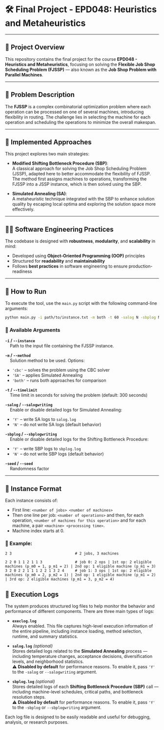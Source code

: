 # 🛠️ Final Project - EPD048: Heuristics and Metaheuristics

---

## 📘 Project Overview

This repository contains the final project for the course **EPD048 - Heuristics and Metaheuristics**, focusing on solving the **Flexible Job Shop Scheduling Problem (FJSSP)** — also known as the **Job Shop Problem with Parallel Machines**.

---

## 🧩 Problem Description

The **FJSSP** is a complex combinatorial optimization problem where each operation can be processed on one of several machines, introducing flexibility in routing. The challenge lies in selecting the machine for each operation and scheduling the operations to minimize the overall makespan.

---

## 🧠 Implemented Approaches

This project explores two main strategies:

- **Modified Shifting Bottleneck Procedure (SBP)**:  
  A classical approach for solving the Job Shop Scheduling Problem (JSSP), adapted here to better accommodate the flexibility of FJSSP. The method first assigns machines to operations, transforming the FJSSP into a JSSP instance, which is then solved using the SBP.

- **Simulated Annealing (SA)**:  
  A metaheuristic technique integrated with the SBP to enhance solution quality by escaping local optima and exploring the solution space more effectively.

---

## 🧑‍💻 Software Engineering Practices

The codebase is designed with **robustness**, **modularity**, and **scalability** in mind:

- Developed using **Object-Oriented Programming (OOP)** principles
- Structured for **readability** and **maintainability**
- Follows **best practices** in software engineering to ensure production-readiness

---

## 🚀 How to Run

To execute the tool, use the `main.py` script with the following command-line arguments:

```bash
python main.py -i path/to/instance.txt -m both -t 60 -salog N -sbplog N -seed 2025
```

### 🔸 **Available Arguments**

**`-i` / `--instance`**  
&nbsp;&nbsp;&nbsp;&nbsp;Path to the input file containing the FJSSP instance.

**`-m` / `--method`**  
&nbsp;&nbsp;&nbsp;&nbsp;Solution method to be used. Options:  
- `'cbc'` – solves the problem using the CBC solver  
- `'SA'` – applies Simulated Annealing  
- `'both'` – runs both approaches for comparison

**`-t` / `--timelimit`**  
&nbsp;&nbsp;&nbsp;&nbsp;Time limit in seconds for solving the problem (default: 300 seconds)

**`-salog` / `--salogwriting`**  
&nbsp;&nbsp;&nbsp;&nbsp;Enable or disable detailed logs for Simulated Annealing:  
- `'Y'` – write SA logs to `salog.log`  
- `'N'` – do not write SA logs (default behavior)

**`-sbplog` / `--sbplogwriting`**  
&nbsp;&nbsp;&nbsp;&nbsp;Enable or disable detailed logs for the Shifting Bottleneck Procedure:  
- `'Y'` – write SBP logs to `sbplog.log`  
- `'N'` – do not write SBP logs (default behavior)

**`-seed` / `--seed`**  
&nbsp;&nbsp;&nbsp;&nbsp;Randomness factor


---

## 📄 Instance Format  

Each instance consists of:  
- First line: `<number of jobs> <number of machines>`
- Then one line per job: `<number of operations>` and then, for each operation, `<number of machines for this operation>` and for each machine, a pair `<machine> <processing time>`.
- Machine index starts at 0.

### 🔹 Example:  

```plaintext
2 3                             # 2 jobs, 3 machines

2 2 0 1 1 2 1 1 3               # job 0: 2 ops | 1st op: 2 eligible machines (p_m0 = 1, p_m1 = 2) | 2nd op: 1 eligible machine (p_m1 = 3)
3 2 0 2 2 1 1 1 2 2 1 3 2 4     # job 1: 3 ops | 1st op: 2 eligible machines (p_m0 = 2, p_m2 = 1) | 2nd op: 1 eligible machine (p_m1 = 2) | 3rd op: 2 eligible machines (p_m1 = 3, p_m2 = 4)
```

## 📝 Execution Logs

The system produces structured log files to help monitor the behavior and performance of different components. There are three main types of logs:

- **`execlog.log`**  
  Always enabled. This file captures high-level execution information of the entire pipeline, including instance loading, method selection, runtime, and summary statistics.

- **`salog.log`** *(optional)*  
  Stores detailed logs related to the **Simulated Annealing** process — including temperature changes, acceptance decisions, diversification levels, and neighborhood statistics.  
  ⚠️ **Disabled by default** for performance reasons. To enable it, pass `'Y'` to the `-salog` or `--salogwriting` argument.

- **`sbplog.log`** *(optional)*  
  Stores detailed logs of each **Shifting Bottleneck Procedure (SBP)** call — including machine-level schedules, critical paths, and bottleneck resolution steps.  
  ⚠️ **Disabled by default** for performance reasons. To enable it, pass `'Y'` to the `-sbplog` or `--sbplogwriting` argument.

Each log file is designed to be easily readable and useful for debugging, analysis, or research purposes.

